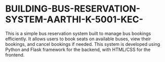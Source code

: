 # BUILDING-BUS-RESERVATION-SYSTEM-AARTHI-K-5001-KEC-
This is a simple bus reservation system built to manage bus bookings efficiently. It allows users to book seats on available buses, view their bookings, and cancel bookings if needed. This system is developed using Python and Flask framework for the backend, with HTML/CSS for the frontend.
